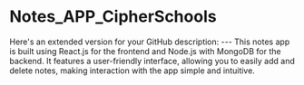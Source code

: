 # Notes_APP_CipherSchools
Here's an extended version for your GitHub description:  ---  This notes app is built using React.js for the frontend and Node.js with MongoDB for the backend. It features a user-friendly interface, allowing you to easily add and delete notes, making interaction with the app simple and intuitive.
